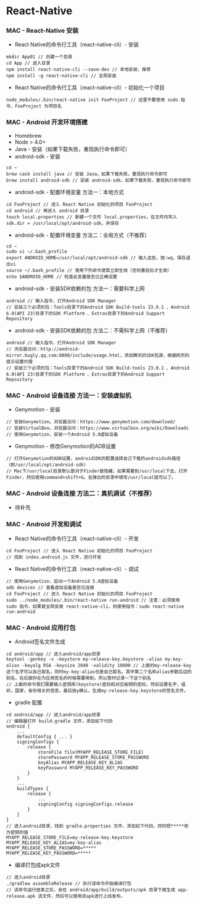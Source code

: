 # React-Native
### MAC - React-Native 安装
* React Native的命令行工具（react-native-cli）- 安装

```
mkdir App01 // 创建一个目录
cd App // 进入目录
npm install react-native-cli --save-dev // 本地安装，推荐
npm install -g react-native-cli // 全局安装
```

* React Native的命令行工具（react-native-cli）- 初始化一个项目

```
node_modules/.bin/react-native init FooProject // 这里不要使用 sudo 指令，FooProject 为项目名
```

### MAC - Android 开发环境搭建
* Homebrew
* Node > 4.0+
* Java - 安装（如果下载失败，重现执行命令即可）
* android-sdk - 安装

```
cd ~
brew cask install java // 安装 Java，如果下载失败，重现执行命令即可
brew install android-sdk // 安装 android-sdk，如果下载失败，重现执行命令即可
```

* android-sdk - 配置环境变量 方法一：本地方式

```
cd FooProject // 进入 React Native 初始化的项目 FooProject
cd android // 再进入 android 目录
touch local.properties // 新建一个文件 local.properties，在文件内写入 sdk.dir = /usr/local/opt/android-sdk，并保存
```

* android-sdk - 配置环境变量 方法二：全局方式（不推荐）

```
cd ~
sudo vi ~/.bash_profile
export ANDROID_HOME=/usr/local/opt/android-sdk // 输入这些，按:wq，保存退出vi
source ~/.bash_profile // 使用下列命令使其立即生效（否则重启后才生效）
echo $ANDROID_HOME // 检查此变量是否已正确设置
```

* android-sdk - 安装SDK依赖的包 方法一：需要科学上网

```
android // 输入指令，打开Android SDK Manager
// 安装三个必须的包：Tools目录下的Android SDK Build-tools 23.0.1 、Android 6.0(API 23)目录下的SDK Platform 、Extras目录下的Android Support Repository
```

* android-sdk - 安装SDK依赖的包 方法二：不需科学上网（不推荐）

```
android // 输入指令，打开Android SDK Manager
// 浏览器访问：http://android-mirror.bugly.qq.com:8080/include/usage.html，添加腾讯的SDK包源，根据网页的提示设置代理
// 安装三个必须的包：Tools目录下的Android SDK Build-tools 23.0.1 、Android 6.0(API 23)目录下的SDK Platform 、Extras目录下的Android Support Repository
```

### MAC - Android 设备连接 方法一：安装虚拟机
* Genymotion - 安装

```
// 安装Genymotion。浏览器访问：https://www.genymotion.com/download/
// 安装VirtualBox。浏览器访问：https://www.virtualbox.org/wiki/Downloads
// 使用Genymotion，安装一个Android 5.0虚拟设备
```

* Genymotion - 修改Genymotion的ADB设置

```
// 打开Genymotion的ADB设置，androidSDK的配置选择自己下载的androidsdk路径（即/usr/local/opt/android-sdk）
// Mac下/usr/local目录默认是对于Finder是隐藏，如果需要到/usr/local下去，打开Finder，然后使用command+shift+G，在弹出的目录中填写/usr/local就可以了。
```

### MAC - Android 设备连接 方法二：真机调试（不推荐）
* 待补充

### MAC - Android 开发和调试
* React Native的命令行工具（react-native-cli）- 开发

```
cd FooProject // 进入 React Native 初始化的项目 FooProject
// 找到 index.android.js 文件，进行开发
```

* React Native的命令行工具（react-native-cli）- 调试

```
// 使用Genymotion，启动一个Android 5.0虚拟设备
adb devices // 查看虚拟设备是否已连接
cd FooProject // 进入 React Native 初始化的项目 FooProject
sudo ../node_modules/.bin/react-native run-android // 注意：必须使用 sudo 指令，如果是全局安装 react-native-cli，则使用指令：sudo react-native run-android
```

### MAC - Android 应用打包
* Android签名文件生成

```
cd android/app // 进入android/app目录
keytool -genkey -v -keystore my-release-key.keystore -alias my-key-alias -keyalg RSA -keysize 2048 -validity 10000 // 上面的my-release-key这个名字可以自己取名，同时my-key-alias也是自己取名，其中第二个名称alias参数后边的别名，在后面你在为应用签名的时候需要用到，所以暂时记录一下这个别名
// 上面的命令我们需要输入密钥库(keystore)密码和对应秘钥的密码，然后设置名字，组织，国家，省份相关的信息，最后按y确认，生成my-release-key.keystore的签名文件。
```

* gradle 配置

```
cd android/app // 进入android/app目录
// 编辑器打开 build.gradle 文件，添加如下代码
android {
    ...
    defaultConfig { ... }
    signingConfigs {
        release {
            storeFile file(MYAPP_RELEASE_STORE_FILE)
            storePassword MYAPP_RELEASE_STORE_PASSWORD
            keyAlias MYAPP_RELEASE_KEY_ALIAS
            keyPassword MYAPP_RELEASE_KEY_PASSWORD
        }
    }
    ...
    buildTypes {
        release {
            ...
            signingConfig signingConfigs.release
        }
    }
}
// 进入android目录，找到 gradle.properties 文件，添加如下代码，同时把*****改为密钥的值
MYAPP_RELEASE_STORE_FILE=my-release-key.keystore
MYAPP_RELEASE_KEY_ALIAS=my-key-alias
MYAPP_RELEASE_STORE_PASSWORD=*****
MYAPP_RELEASE_KEY_PASSWORD=*****
```

* 编译打包成apk文件

```
// 进入android目录
./gradlew assembleRelease // 执行该命令开始编译打包
// 该命令运行结束之后，会在 android/app/build/outputs/apk 目录下面生成 app-release.apk 该文件，然后可以使用该apk进行上线发布。
```
